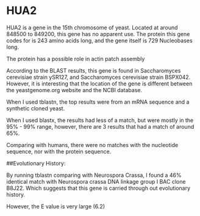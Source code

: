 # HUA2

HUA2 is a gene in the 15th chromosome of yeast. Located at around 848500 to 849200, this gene has no apparent use.
The protein this gene codes for is 243 amino acids long, and the gene itself is 729 Nucleobases long.

The protein has a possible role in actin patch assembly

According to the BLAST results, this gene is found in Saccharomyces cerevisiae strain ySR127, and Saccharomyces cerevisiae strain BSPX042. However, it is interesting that the location of the gene is different between the yeastgenome.org website and the NCBI database.

When I used tblastn, the top results were from an mRNA sequence and a synthetic cloned yeast.

When I used blastx, the results had less of a match, but were mostly in the 95% - 99% range, however, there are 3 results that had a match of around 65%.

Comparing with humans, there were no matches with the nucleotide sequence, nor with the protein sequence. 

##Evolutionary History:

By running tblastn comparing with Neurospora Crassa, I found a 46% identical match with Neurospora crassa DNA linkage group I BAC clone B8J22. Which suggests that this gene is carried through out evolutionary history.

However, the E value is very large (6.2)
